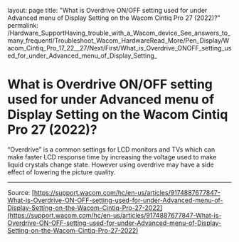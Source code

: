 layout: page
title: "What is Overdrive ON/OFF setting used for under Advanced menu of Display Setting on the Wacom Cintiq Pro 27 (2022)?"
permalink: /Hardware_SupportHaving_trouble_with_a_Wacom_device_See_answers_to_many_frequentl/Troubleshoot_Wacom_HardwareRead_More/Pen_Display/Wacom_Cintiq_Pro_17_22__27/Next/First/What_is_Overdrive_ONOFF_setting_used_for_under_Advanced_menu_of_Display_Setting_

# What is Overdrive ON/OFF setting used for under Advanced menu of Display Setting on the Wacom Cintiq Pro 27 (2022)?

“Overdrive” is a common settings for LCD monitors and TVs which can make faster LCD response time by increasing the voltage used to make liquid crystals change state. However using overdrive may have a side effect of lowering the picture quality.

---
Source: [https://support.wacom.com/hc/en-us/articles/9174887677847-What-is-Overdrive-ON-OFF-setting-used-for-under-Advanced-menu-of-Display-Setting-on-the-Wacom-Cintiq-Pro-27-2022](https://support.wacom.com/hc/en-us/articles/9174887677847-What-is-Overdrive-ON-OFF-setting-used-for-under-Advanced-menu-of-Display-Setting-on-the-Wacom-Cintiq-Pro-27-2022)
